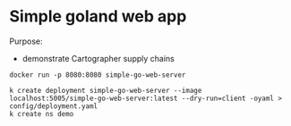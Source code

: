 # Simple goland web app

Purpose: 
- demonstrate Cartographer supply chains





```
docker run -p 8080:8080 simple-go-web-server
```

```
k create deployment simple-go-web-server --image localhost:5005/simple-go-web-server:latest --dry-run=client -oyaml > config/deployment.yaml
k create ns demo
```
